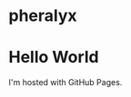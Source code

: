 # pheralyx

<!DOCTYPE html>
<html>
<body>
<h1>Hello World</h1>
<p>I'm hosted with GitHub Pages.</p>
</body>
</html>
